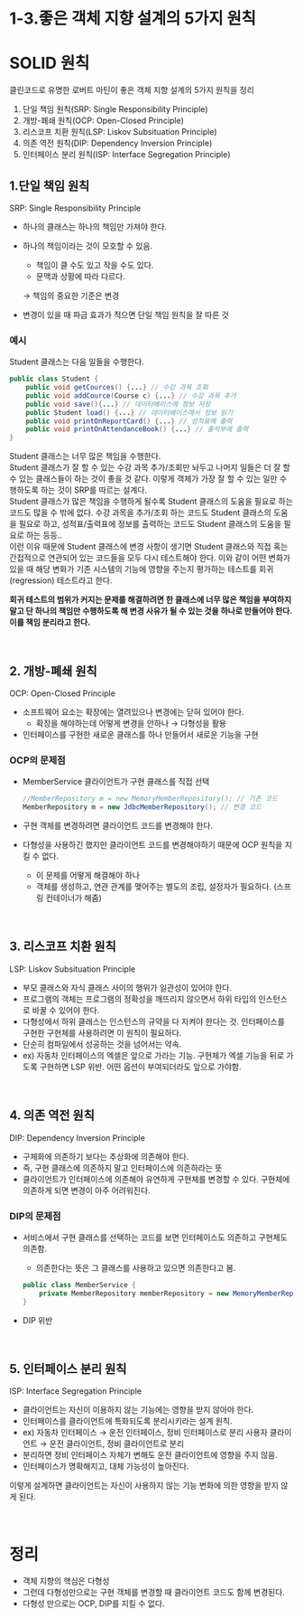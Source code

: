 # 1-3.좋은 객체 지향 설계의 5가지 원칙

# SOLID 원칙

클린코드로 유명한 로버트 마틴이 좋은 객체 지향 설계의 5가지 원칙을 정리

1. 단일 책임 원칙(SRP: Single Responsibility Principle)
2. 개방-폐쇄 원칙(OCP: Open-Closed Principle)
3. 리스코프 치환 원칙(LSP: Liskov Subsituation Principle)
4. 의존 역전 원칙(DIP: Dependency Inversion Principle)
5. 인터페이스 분리 원칙(ISP: Interface Segregation Principle)

## 1.단일 책임 원칙

SRP: Single Responsibility Principle

- 하나의 클래스는 하나의 책임만 가져야 한다.
- 하나의 책임이라는 것이 모호할 수 있음.
    - 책임이 클 수도 있고 작을 수도 있다.
    - 문맥과 상황에 따라 다르다.
    
    → 책임의 중요한 기준은 변경
    
- 변경이 있을 때 파급 효과가 적으면 단일 책임 원칙을 잘 따른 것

### 예시

Student 클래스는 다음 일들을 수행한다. 

```java
public class Student {
	public void getCources() {...} // 수강 과목 조회
	public void addCource(Course c) {...} // 수강 과목 추가
	public void save(){...} // 데이터베이스에 정보 저장
	public Student load() {...} // 데이터베이스에서 정보 읽기
	public void printOnReportCard() {...} // 성적표에 출력
	public void printOnAttendanceBook() {...} // 출석부에 출력
}
```

Student 클래스는 너무 많은 책임을 수행한다.<br/>Student 클래스가 잘 할 수 있는 수강 과목 추가/조회만 놔두고 나머지 일들은 더 잘 할 수 있는 클래스들이 하는 것이 좋을 것 같다.
이렇게 객체가 가장 잘 할 수 있는 일만 수행하도록 하는 것이 SRP를 따르는 설계다.<br/>
Student 클래스가 많은 책임을 수행하게 될수록 Student 클래스의 도움을 필요로 하는 코드도 많을 수 밖에 없다. 수강 과목을 추가/조회 하는 코드도 Student 클래스의 도움을 필요로 하고, 성적표/출력표에 정보를 출력하는 코드도 Student 클래스의 도움을 필요로 하는 등등.. <br/>
이런 이유 때문에 Student 클래스에 변경 사항이 생기면 Student 클래스와 직접 혹는 간접적으로 연관되어 있는 코드들을 모두 다시 테스트해야 한다.
이와 같이 어떤 변화가 있을 때 해당 변화가 기존 시스템의 기능에 영향을 주는지 평가하는 테스트를 회귀(regression) 테스트라고 한다.

**회귀 테스트의 범위가 커지는 문제를 해결하려면 한 클래스에 너무 많은 책임을 부여하지 말고 단 하나의 책임만 수행하도록 해 변경 사유가 될 수 있는 것을 하나로 만들어야 한다. 이를 책임 분리라고 한다.** 

<br/>

## 2. 개방-폐쇄 원칙

OCP: Open-Closed Principle

- 소프트웨어 요소는 확장에는 열려있으나 변경에는 닫혀 있어야 한다.
    - 확장을 해야하는데 어떻게 변경을 안하나 → 다형성을 활용
- 인터페이스를 구현한 새로운 클래스를 하나 만들어서 새로운 기능을 구현

### OCP의 문제점

- MemberService 클라이언트가 구현 클래스를 직접 선택
    
    ```java
    //MemberRepository m = new MemoryMemberRepository(); // 기존 코드
    MemberRepository m = new JdbcMemberRepository(); // 변경 코드
    ```
    
- 구현 객체를 변경하려면 클라이언트 코드를 변경해야 한다.
- 다형성을 사용하긴 했지만 클라이언트 코드를 변경해야하기 때문에 OCP 원칙을 지킬 수 없다.
    - 이 문제를 어떻게 해결해야 하나
    - 객체를 생성하고, 연관 관계를 맺어주는 별도의 조립, 설정자가 필요하다. (스프링 컨테이너가 해줌)
    
<br/>

## 3. 리스코프 치환 원칙

LSP: Liskov Subsituation Principle

- 부모 클래스와 자식 클래스 사이의 행위가 일관성이 있어야 한다.
- 프로그램의 객체는 프로그램의 정확성을 깨뜨리지 않으면서 하위 타입의 인스턴스로 바꿀 수 있어야 한다.
- 다형성에서 하위 클래스는 인스턴스의 규약을 다 지켜야 한다는 것. 인터페이스를 구현한 구현체를 사용하려면 이 원칙이 필요하다.
- 단순히 컴파일에서 성공하는 것을 넘어서는 약속.
- ex) 자동차 인터페이스의 엑셀은 앞으로 가라는 기능. 구현체가 엑셀 기능을 뒤로 가도록 구현하면 LSP 위반. 어떤 옵션이 부여되더라도 앞으로 가야함.

<br/>

## 4. 의존 역전 원칙

DIP: Dependency Inversion Principle

- 구체화에 의존하기 보다는 추상화에 의존해야 한다.
- 즉, 구현 클래스에 의존하지 말고 인터페이스에 의존하라는 뜻
- 클라이언트가 인터페이스에 의존해야 유연하게 구현체를 변경할 수 있다. 구현체에 의존하게 되면 변경이 아주 어려워진다.

### DIP의 문제점

- 서비스에서 구현 클래스를 선택하는 코드를 보면 인터페이스도 의존하고 구현체도 의존함.
    - 의존한다는 뜻은 그 클래스를 사용하고 있으면 의존한다고 봄.
    
    ```java
    public class MemberService {
    	private MemberRepository memberRepository = new MemoryMemberRepository();
    }
    ```
    
- DIP 위반
<br/>

## 5. 인터페이스 분리 원칙

ISP: Interface Segregation Principle

- 클라이언트는 자신이 이용하지 않는 기능에는 영향을 받지 않아야 한다.
- 인터페이스를 클라이언트에 특화되도록 분리시키라는 설계 원칙.
- ex) 자동차 인터페이스 → 운전 인터페이스, 정비 인터페이스로 분리
       사용자 클라이언트 → 운전 클라이언트, 정비 클라이언트로 분리
- 분리하면 정비 인터페이스 자체가 변해도 운전 클라이언트에 영향을 주지 않음.
- 인터페이스가 명확해지고, 대체 가능성이 높아진다.

이렇게 설계하면 클라이언트는 자신이 사용하지 않는 기능 변화에 의한 영향을 받지 않게 된다. 

<br/>

# 정리

- 객체 지향의 핵심은 다형성
- 그런데 다형성만으로는 구현 객체를 변경할 때 클라이언트 코드도 함께 변경된다.
- 다형성 만으로는 OCP, DIP를 지킬 수 없다.